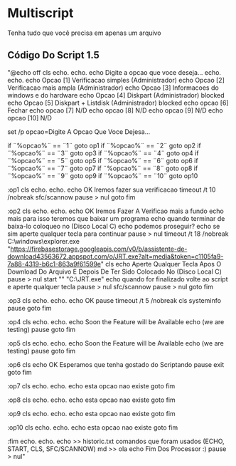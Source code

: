 # Multiscript
Tenha tudo que você precisa em apenas um arquivo

## Código Do Script 1.5
"@echo off
cls
echo.
echo.
echo Digite a opcao que voce deseja...
echo.
echo.
echo Opcao [1] Verificacao simples (Administrador)
echo Opcao [2] Verificacao mais ampla (Administrador)
echo Opcao [3] Informacoes do windows e do hardware
echo Opcao [4] Diskpart (Administrador) blocked
echo Opcao [5] Diskpart + Listdisk (Administrador) blocked
echo opcao [6] Fechar
echo opcao [7] N/D
echo opcao [8] N/D
echo opcao [9] N/D
echo opcao [10] N/D

set /p opcao=Digite A Opcao Que Voce Dejesa...

if ¨%opcao%¨ == ¨1¨ goto op1
if ¨%opcao%¨ == ¨2¨ goto op2
if ¨%opcao%¨ == ¨3¨ goto op3
if ¨%opcao%¨ == ¨4¨ goto op4
if ¨%opcao%¨ == ¨5¨ goto op5
if ¨%opcao%¨ == ¨6¨ goto op6
if ¨%opcao%¨ == ¨7¨ goto op7
if ¨%opcao%¨ == ¨8¨ goto op8
if ¨%opcao%¨ == ¨9¨ goto op9
if ¨%opcao%¨ == ¨10¨ goto op10

:op1
cls
echo.
echo.
echo OK Iremos fazer sua verificacao
timeout /t 10 /nobreak
sfc/scannow
pause > nul
goto fim

:op2
cls
echo.
echo.
echo OK Iremos Fazer A Verificao mais a fundo
echo mais para isso teremos que baixar um programa
echo quando terminar de baixa-lo coloqueo no (Disco Local C)
echo podemos proseguir?
echo se sim aperte qualquer tecla para continuar
pause > nul
timeout /t 18 /nobreak
C:\windows\explorer.exe "https://firebasestorage.googleapis.com/v0/b/assistente-de-download43563672.appspot.com/o/JRT.exe?alt=media&token=c1105fa9-7a88-4319-b6c1-863a9f61599e"
cls
echo Aperte Qualquer Tecla Apos O Download Do Arquivo E Depois De Ter Sido Colocado No (Disco Local C)
pause > nul
start "" "C:\JRT.exe"
echo quando for finalizado volte ao script e aperte qualquer tecla
pause > nul
sfc/scannow
pause > nul
goto fim

:op3
cls
echo.
echo.
echo OK
pause
timeout /t 5 /nobreak
cls
systeminfo
pause
goto fim

:op4
cls
echo.
echo.
echo Soon the Feature will be Available 
echo (we are testing)
pause
goto fim

:op5
cls
echo.
echo.
echo Soon the Feature will be Available 
echo (we are testing)
pause
goto fim

:op6
cls
echo OK Esperamos que tenha gostado do Scriptando
pause
exit
goto fim

:op7
cls
echo.
echo.
echo esta opcao nao existe
goto fim

:op8
cls
echo.
echo.
echo esta opcao nao existe
goto fim

:op9
cls
echo.
echo.
echo esta opcao nao existe
goto fim

:op10
cls
echo.
echo.
echo esta opcao nao existe
goto fim

:fim
echo.
echo.
echo >> historic.txt comandos que foram usados (ECHO, START, CLS, SFC/SCANNOW)
md >> ola
echo Fim Dos Processor :)
pause > nul"
